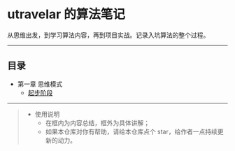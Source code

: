 # utravelar 的算法笔记

从思维出发，到学习算法内容，再到项目实战。记录入坑算法的整个过程。

---

## 目录
* 第一章 思维模式
  * [起步阶段](思维模式/初识数据结构.md)

---
> * 使用说明 <br>
>   * 在框内为内容总结，框外为具体讲解；
>   * 如果本仓库对你有帮助，请给本仓库点个 star，给作者一点持续更新的动力。